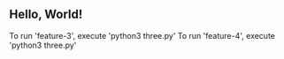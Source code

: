 ## Hello, World!

To run 'feature-3', execute 'python3 three.py'
To run 'feature-4', execute 'python3 three.py'

